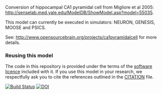 Conversion of hippocampal CA1 pyramidal cell from Migliore et al 2005: 
http://senselab.med.yale.edu/ModelDB/ShowModel.asp?model=55035. 

This model can currently be executed in simulators: NEURON, GENESIS, MOOSE and PSICS.

See: http://www.opensourcebrain.org/projects/ca1pyramidalcell for more details.

### Reusing this model

The code in this repository is provided under the terms of the [software licence](LICENCE) included with it. If you use this model in your research, we respectfully ask you to cite the references outlined in the [CITATION](CITATION.md) file.

[![Build Status](https://travis-ci.org/OpenSourceBrain/CA1PyramidalCell.svg?branch=master)](https://travis-ci.org/OpenSourceBrain/CA1PyramidalCell) [![DOI](https://www.zenodo.org/badge/4431711.svg)](https://www.zenodo.org/badge/latestdoi/4431711)


 

